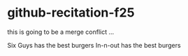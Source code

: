 # github-recitation-f25
this is going to be a merge conflict ...

Six Guys has the best burgers
In-n-out has the best burgers
